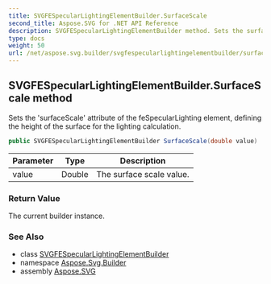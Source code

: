 ```yaml
---
title: SVGFESpecularLightingElementBuilder.SurfaceScale
second_title: Aspose.SVG for .NET API Reference
description: SVGFESpecularLightingElementBuilder method. Sets the surfaceScale attribute of the feSpecularLighting element defining the height of the surface for the lighting calculation
type: docs
weight: 50
url: /net/aspose.svg.builder/svgfespecularlightingelementbuilder/surfacescale/
---
```

## SVGFESpecularLightingElementBuilder.SurfaceScale method

Sets the 'surfaceScale' attribute of the feSpecularLighting element, defining the height of the surface for the lighting calculation.

```csharp
public SVGFESpecularLightingElementBuilder SurfaceScale(double value)
```

| Parameter | Type | Description |
| --- | --- | --- |
| value | Double | The surface scale value. |

### Return Value

The current builder instance.

### See Also

* class [SVGFESpecularLightingElementBuilder](../)
* namespace [Aspose.Svg.Builder](../../../aspose.svg.builder/)
* assembly [Aspose.SVG](../../../)
